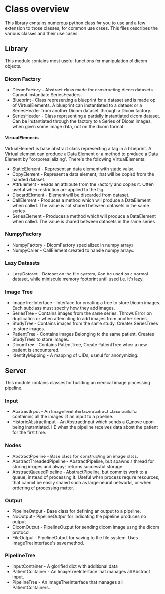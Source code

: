 # Class overview

This library contains numerous python class for you to use and a few extension to those classes, for common use cases. This files describes the various classes and their use cases.

## Library

This module contains most useful functions for manipulation of dicom objects. 

### Dicom Factory

* DicomFactory - Abstract class made for constructing dicom datasets. Cannot instantiate SeriesHeaders.
* Blueprint - Class representing a blueprint for a dataset and is made op of VirtualElements. A blueprint can instantiated to a dataset or a SeriesHeader from another Dicom dataset, through a Dicom factory.
* SeriesHeader - Class representing a partially instantiated dicom dataset. Can be instantiated through the factory to a Series of Dicom images, when given some image data, not on the dicom format.

#### VirtualElements 

VirtualElement is base abstract class representing a tag in a blueprint. A Virtual element can produce a Data Element or a method to produce a Data Element by "corporealializing".
There's the following VirtualElements:

* StaticElement - Represent an data element with static value. 
* CopyElement - Represent a data element, that will be copied from the handed dataset.
* AttrElement - Reads an attribute from the Factory and copies it. Often useful when restriction are applied to the tag.
* DiscardElement - Element will be discarded from dataset.
* CallElement - Produces a method which will produce a DataElement when called. The value is not shared between datasets in the same series
* SeriesElement - Produces a method which will produce a DataElement when called. The value is shared between datasets in the same series

### NumpyFactory

* NumpyFactory - DicomFactory specialized in numpy arrays
* NumpyCaller - CallElement created to handle numpy arrays.

### Lazy Datasets

* LazyDataset - Dataset on the file system, Can be used as a normal dataset, while miniscule memory footprint until used i.e. it's lazy. 

### Image Tree

* ImageTreeInterface - Interface for creating a tree to store Dicom images. Each subclass must specify how they add images.
* SeriesTree - Contains images from the same series. Throws Error on duplication or when attempting to add images from another series
* StudyTree - Contains images from the same study. Creates SeriesTrees to store images.
* PatientTree - Contains images Belonging to the same patient. Creates StudyTrees to store images.
* DicomTree - Contains PatientTree, Create PatientTree when a new patient is encountered.
* IdentityMapping - A mapping of UIDs, useful for anonymizing. 

## Server 

This module contains classes for building an medical image processing pipeline.

### Input

* AbstractInput - An ImageTreeInterface abstract class build for containing all the images of an input to a pipeline.
* HistoricAbstractInput - An AbstractInput which sends a C_move upon being instantiated. I.E when the pipeline receives data about the patient for the first time.

### Nodes

* AbstractPipeline - Base class for constructing an image class.
* AbstractThreadedPipeline - AbstractPipeline, but spawns a thread for storing images and always returns successful storage.
* AbstractQueuedPipeline - AbstractPipeline, but commits work to a queue, instead of processing it. Useful when process require resources, that cannot be easily shared such as large neural networks, or when ordering of processing matter.

### Output

* PipelineOutput - Base class for defining an output to a pipeline.
* NoOutput - PipelineOutput for indicating the pipeline produces no output
* DicomOutput - PipelineOutput for sending dicom image using the dicom protocol
* FileOutput - PipelineOutput for saving to the file system. Uses ImageTreeInterface's save method.

### PipelineTree

* InputContainer - A glorified dict with additional data
* PatientContainer - An ImageTreeInterface that manages all Abstract input.
* PipelineTree - An ImageTreeInterface that manages all PatientContainers. 

